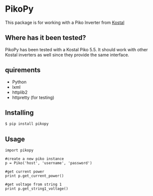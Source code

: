 # PikoPy
This package is for working with a Piko Inverter from [Kostal](http://www.kostal-solar-electric.com/)

## Where has it been tested?
PikoPy has been tested with a Kostal Piko 5.5. It should work with other Kostal inverters as well since they provide the same interface.

## quirements
 * Python
 * lxml
 * httplib2
 * httpretty (for testing)
 
## Installing
```bash
$ pip install pikopy
```

## Usage
    import pikopy
    
    #create a new piko instance
    p = Piko('host', 'username', 'password')
    
    #get current power 
    print p.get_current_power()
    
    #get voltage from string 1
    print p.get_string1_voltage()

